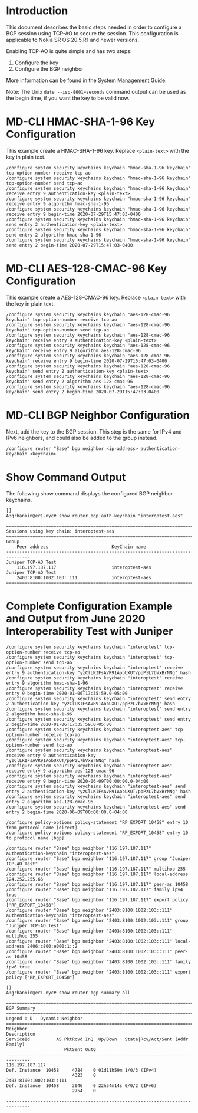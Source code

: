 # Introduction

This document describes the basic steps needed in order to configure a BGP session using TCP-AO to secure the session.  This configuration is applicable to Nokia SR OS 20.5.R1 and newer versions.

Enabling TCP-AO is quite simple and has two steps: 
1. Configure the key
2. Configure the BGP neighbor

More information can be found in the [System Management Guide](https://infocenter.nokia.com/public/7750SR205R1A/topic/com.sr.system.mgmt/html/security.html?cp=21_1_4_10#CHDGCGGD).

Note: The Unix `date --iso-8601=seconds` command output can be used as the begin time, if you want the key to be valid now.

# MD-CLI HMAC-SHA-1-96 Key Configuration

This example create a HMAC-SHA-1-96 key.  Replace `<plain-text>` with the key in plain text.

```
/configure system security keychains keychain "hmac-sha-1-96 keychain" tcp-option-number receive tcp-ao
/configure system security keychains keychain "hmac-sha-1-96 keychain" tcp-option-number send tcp-ao
/configure system security keychains keychain "hmac-sha-1-96 keychain" receive entry 9 authentication-key <plain-text>
/configure system security keychains keychain "hmac-sha-1-96 keychain" receive entry 9 algorithm hmac-sha-1-96
/configure system security keychains keychain "hmac-sha-1-96 keychain" receive entry 9 begin-time 2020-07-29T15:47:03-0400
/configure system security keychains keychain "hmac-sha-1-96 keychain" send entry 2 authentication-key <plain-text>
/configure system security keychains keychain "hmac-sha-1-96 keychain" send entry 2 algorithm hmac-sha-1-96
/configure system security keychains keychain "hmac-sha-1-96 keychain" send entry 2 begin-time 2020-07-29T15:47:03-0400
```

# MD-CLI AES-128-CMAC-96 Key Configuration

This example create a AES-128-CMAC-96 key.  Replace `<plain-text>` with the key in plain text.

```
/configure system security keychains keychain "aes-128-cmac-96 keychain" tcp-option-number receive tcp-ao
/configure system security keychains keychain "aes-128-cmac-96 keychain" tcp-option-number send tcp-ao
/configure system security keychains keychain "aes-128-cmac-96 keychain" receive entry 9 authentication-key <plain-text>
/configure system security keychains keychain "aes-128-cmac-96 keychain" receive entry 9 algorithm aes-128-cmac-96
/configure system security keychains keychain "aes-128-cmac-96 keychain" receive entry 9 begin-time 2020-07-29T15:47:03-0400
/configure system security keychains keychain "aes-128-cmac-96 keychain" send entry 2 authentication-key <plain-text>
/configure system security keychains keychain "aes-128-cmac-96 keychain" send entry 2 algorithm aes-128-cmac-96
/configure system security keychains keychain "aes-128-cmac-96 keychain" send entry 2 begin-time 2020-07-29T15:47:03-0400
```

# MD-CLI BGP Neighbor Configuration

Next, add the key to the BGP session.  This step is the same for IPv4 and IPv6 neighbors, and could also be added to the group instead.

```
/configure router "Base" bgp neighbor <ip-address> authentication-keychain <keychain>
```

# Show Command Output

The following show command displays the configured BGP neighbor keychains.

```
[]
A:grhankin@er1-nyc# show router bgp auth-keychain "interoptest-aes"

===============================================================================
Sessions using key chain: interoptest-aes
===============================================================================
Group
    Peer address                        KeyChain name
-------------------------------------------------------------------------------
Juniper TCP-AO Test
    116.197.187.117                     interoptest-aes
Juniper TCP-AO Test
    2403:8100:1002:103::111             interoptest-aes
===============================================================================
```

# Complete Configuration Example and Output from June 2020 Interoperability Test with Juniper

```
/configure system security keychains keychain "interoptest" tcp-option-number receive tcp-ao
/configure system security keychains keychain "interoptest" tcp-option-number send tcp-ao
/configure system security keychains keychain "interoptest" receive entry 9 authentication-key "yzClLKIFsAVR91AobUXUT/ppPzL7bVxBrNNg" hash
/configure system security keychains keychain "interoptest" receive entry 9 algorithm hmac-sha-1-96
/configure system security keychains keychain "interoptest" receive entry 9 begin-time 2020-01-06T17:35:59.0-05:00
/configure system security keychains keychain "interoptest" send entry 2 authentication-key "yzClLKIFsAVR91AobUXUT/ppPzL7bVxBrNNg" hash
/configure system security keychains keychain "interoptest" send entry 2 algorithm hmac-sha-1-96
/configure system security keychains keychain "interoptest" send entry 2 begin-time 2020-01-06T17:35:59.0-05:00
/configure system security keychains keychain "interoptest-aes" tcp-option-number receive tcp-ao
/configure system security keychains keychain "interoptest-aes" tcp-option-number send tcp-ao
/configure system security keychains keychain "interoptest-aes" receive entry 9 authentication-key "yzClLKIFsAVR91AobUXUT/ppPzL7bVxBrNNg" hash
/configure system security keychains keychain "interoptest-aes" receive entry 9 algorithm aes-128-cmac-96
/configure system security keychains keychain "interoptest-aes" receive entry 9 begin-time 2020-06-09T00:00:00.0-04:00
/configure system security keychains keychain "interoptest-aes" send entry 2 authentication-key "yzClLKIFsAVR91AobUXUT/ppPzL7bVxBrNNg" hash
/configure system security keychains keychain "interoptest-aes" send entry 2 algorithm aes-128-cmac-96
/configure system security keychains keychain "interoptest-aes" send entry 2 begin-time 2020-06-09T00:00:00.0-04:00

/configure policy-options policy-statement "RP_EXPORT_10458" entry 10 from protocol name [direct]
/configure policy-options policy-statement "RP_EXPORT_10458" entry 10 to protocol name [bgp]

/configure router "Base" bgp neighbor "116.197.187.117" authentication-keychain "interoptest-aes"
/configure router "Base" bgp neighbor "116.197.187.117" group "Juniper TCP-AO Test"
/configure router "Base" bgp neighbor "116.197.187.117" multihop 255
/configure router "Base" bgp neighbor "116.197.187.117" local-address 124.252.255.66
/configure router "Base" bgp neighbor "116.197.187.117" peer-as 10458
/configure router "Base" bgp neighbor "116.197.187.117" family ipv4 true
/configure router "Base" bgp neighbor "116.197.187.117" export policy ["RP_EXPORT_10458"]
/configure router "Base" bgp neighbor "2403:8100:1002:103::111" authentication-keychain "interoptest-aes"
/configure router "Base" bgp neighbor "2403:8100:1002:103::111" group "Juniper TCP-AO Test"
/configure router "Base" bgp neighbor "2403:8100:1002:103::111" multihop 255
/configure router "Base" bgp neighbor "2403:8100:1002:103::111" local-address 2406:c800:e000:1::2
/configure router "Base" bgp neighbor "2403:8100:1002:103::111" peer-as 10458
/configure router "Base" bgp neighbor "2403:8100:1002:103::111" family ipv6 true
/configure router "Base" bgp neighbor "2403:8100:1002:103::111" export policy ["RP_EXPORT_10458"]

[]
A:grhankin@er1-nyc# show router bgp summary all

===============================================================================
BGP Summary
===============================================================================
Legend : D - Dynamic Neighbor
===============================================================================
Neighbor
Description
ServiceId          AS PktRcvd InQ  Up/Down   State|Rcv/Act/Sent (Addr Family)
                      PktSent OutQ
-------------------------------------------------------------------------------
116.197.187.117
Def. Instance  10458     4784    0 01d11h59m 1/0/3 (IPv4)
                         4323    0
2403:8100:1002:103::111
Def. Instance  10458     3046    0 22h54m14s 0/0/2 (IPv6)
                         2754    0

-------------------------------------------------------------------------------
```
